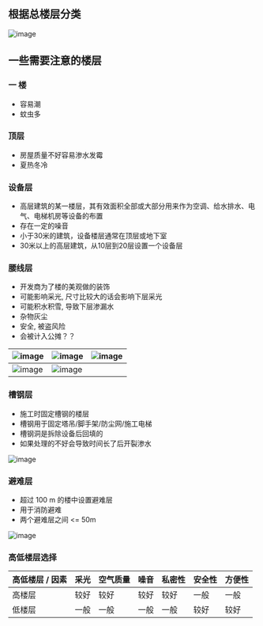 ## 根据总楼层分类

![image](https://user-images.githubusercontent.com/2216970/202425310-e5fb701c-75b3-47bb-83ea-1bf57e2f9439.png)



## 一些需要注意的楼层

### 一 楼

- 容易潮 
- 蚊虫多

### 顶层

- 房屋质量不好容易渗水发霉
- 夏热冬冷

### 设备层

- 高层建筑的某一楼层，其有效面积全部或大部分用来作为空调、给水排水、电气、电梯机房等设备的布置
- 存在一定的噪音
- 小于30米的建筑，设备楼层通常在顶层或地下室
- 30米以上的高层建筑，从10层到20层设置一个设备层


### 腰线层

- 开发商为了楼的美观做的装饰
- 可能影响采光, 尺寸比较大的话会影响下层采光
- 可能积水积雪, 导致下层渗漏水
- 杂物灰尘
- 安全, 被盗风险
- 会被计入公摊？？

![image](https://user-images.githubusercontent.com/2216970/202422034-ea0c0262-285c-41fc-b2db-44bfd5f594a8.png) | ![image](https://user-images.githubusercontent.com/2216970/202422092-e286c14c-22a4-49fd-ba98-0e9a31f61384.png) | ![image](https://user-images.githubusercontent.com/2216970/202422113-bd4a8a94-a450-4729-a140-60fccb413cd1.png) 
-- | -- | --
![image](https://user-images.githubusercontent.com/2216970/202422129-35630e63-2bb6-40df-8a84-507327acc82d.png) | ![image](https://user-images.githubusercontent.com/2216970/202422239-f1fc0c60-fe78-4351-8d6b-d229fafc0e2c.png)


### 槽钢层

- 施工时固定槽钢的楼层
- 槽钢用于固定塔吊/脚手架/防尘网/施工电梯
- 槽钢洞是拆除设备后回填的
- 如果处理的不好会导致时间长了后开裂渗水

![image](https://user-images.githubusercontent.com/2216970/202426928-cacb9dc3-70ea-42bc-af2b-d072450259ba.png)

### 避难层

- 超过 100 m 的楼中设置避难层
- 用于消防避难
- 两个避难层之间 <= 50m

![image](https://user-images.githubusercontent.com/2216970/202459339-f89e8147-d5d3-458a-a78a-d4185b1f6fb7.png)


### 高低楼层选择


高低楼层 / 因素 | 采光 | 空气质量 | 噪音 | 私密性 | 安全性 | 方便性 
-- | -- | -- | -- | -- | -- | --
高楼层 | 较好 | 较好 | 较好 | 较好 | 一般 | 一般
低楼层 | 一般 | 一般 | 一般 | 一般 | 较好 | 较好
